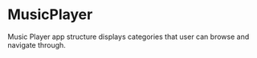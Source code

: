# MusicPlayer
Music Player app structure displays categories that user can browse and navigate through.  
